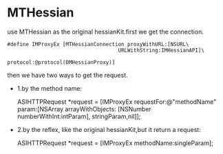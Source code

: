 MTHessian
=========

use MTHessian as the original hessianKit.first we get the connection.

    #define IMProxyEx [MTHessianConnection proxyWithURL:[NSURL\
                                        URLWithString:IMHessianAPI]\
                                        protocol:@protocol(DMHessianProxy)]
then we have two ways to get the request.

- 1.by the method name:

    ASIHTTPRequest *request = [IMProxyEx requestFor:@"methodName"     
                                param:[NSArray arrayWithObjects:
                                      [NSNumber numberWithInt:intParam],
                                      stringParam,nil]];
- 2.by the reflex, like the original hessianKit,but it return a request:

    ASIHTTPRequest *request = [IMProxyEx methodName:singleParam];